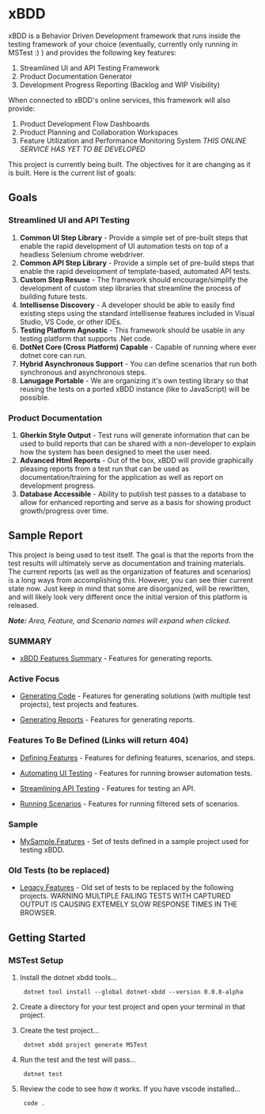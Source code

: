 # xBDD
xBDD is a Behavior Driven Development framework that runs inside the testing framework of your choice (eventually, currently only running in MSTest :) ) and 
provides the following key features:
1. Streamlined UI and API Testing Framework
2. Product Documentation Generator
3. Development Progress Reporting (Backlog and WIP Visibility)

When connected to xBDD's online services, this framework will also provide:
1. Product Development Flow Dashboards
3. Product Planning and Collaboration Workspaces
4. Feature Utilization and Performance Monitoring System
*THIS ONLINE SERVICE HAS YET TO BE DEVELOPED*

This project is currently being built.  The objectives for it are changing as it is built.  Here is the current list of goals:

## Goals

### Streamlined UI and API Testing
1. **Common UI Step Library** - Provide a simple set of pre-built steps that enable the rapid development of UI automation tests
on top of a headless Selenium chrome webdriver.
2. **Common API Step Library** - Provide a simple set of pre-build steps that enable the rapid development of 
template-based, automated API tests. 
1. **Custom Step Resuse** - The framework should encourage/simplify the development of custom step libraries that streamline
the process of building future tests.
3. **Intellisense Discovery** - A developer should be able to easily find existing steps using the standard intellisense
features included in Visual Studio, VS Code, or other IDEs.
4. **Testing Platform Agnostic** - This framework should be usable
in any testing platform that supports .Net code.
1. **DotNet Core (Cross Platform) Capable** - Capable of running where ever dotnet core can run.
2. **Hybrid Asynchronous Support** - You can define scenarios that run both synchronous and asynchronous steps.
2. **Lanugage Portable** - We are organizing it's own testing library so that reusing the tests on a ported 
xBDD instance (like to JavaScript) will be possible.

### Product Documentation
1. **Gherkin Style Output** - Test runs will generate information that can be used to build reports 
that can be shared with a non-developer to explain how the system has been designed to meet the user need.
2. **Advanced Html Reports** - Out of the box, xBDD will provide graphically pleasing reports from a test run 
that can be used as documentation/training for the application as well as report on development progress.
2. **Database Accessible** - Ability to publish test passes to a database to allow for enhanced reporting
and serve as a basis for showing product growth/progress over time.

## Sample Report
This project is being used to test itself.  The goal is that the reports from the test results will ultimately 
serve as documentation and training materials.  The current reports (as well as the organization of features
and scenarios) is a long ways from accomplishing this.  However, you can see thier current state now.  Just 
keep in mind that some are disorganized, will be rewritten, and will likely look very different once the 
initial version of this platform is released.

*__Note:__ Area, Feature, and Scenario names will expand when clicked.*

### SUMMARY

* [xBDD Features Summary](https://rawgit.com/Stewartarmbrecht/xBDD/master/xBDD.Features.Summary.GitHub.html) - Features for generating reports.

### Active Focus

* [Generating Code](https://rawgit.com/Stewartarmbrecht/xBDD/master/xBDD.Features.GeneratingCode/test-results/xBDD.Features.Generatingcode.html) - Features for generating solutions (with multiple test projects), test projects and features.

* [Generating Reports](https://rawgit.com/Stewartarmbrecht/xBDD/master/xBDD.Features.GeneratingReports/test-results/xBDD.Features.GeneratingReports.Results.html) - Features for generating reports.

### Features To Be Defined (Links will return 404)

* [Defining Features](https://rawgit.com/Stewartarmbrecht/xBDD/master/xBDD.Features.DefiningFeatures/test-results/xBDD.Features.DefiningFeatures.Results.html) - Features for defining features, scenarios, and steps.

* [Automating UI Testing](https://rawgit.com/Stewartarmbrecht/xBDD/master/xBDD.Features.AutomatingUITesting/test-results/xBDD.Features.AutomatingUITesting.Results.html) - Features for running browser automation tests.

* [Streamlining API Testing](https://rawgit.com/Stewartarmbrecht/xBDD/master/xBDD.Features.StreamliningAPITesting/test-results/xBDD.Features.StreamliningAPITesting.Results.html) - Features for testing an API.

* [Running Scenarios](https://rawgit.com/Stewartarmbrecht/xBDD/master/xBDD.Features.RunningScenarios/test-results/xBDD.Features.RunningScenarios.Results.html) - Features for running filtered sets of scenarios.

### Sample

* [MySample.Features](https://rawgit.com/Stewartarmbrecht/xBDD/master/Legacy/MySample.Features/test-results/MySample.Features.Results.All.FullSorted.html) - Set of tests defined in a sample project used for testing xBDD.

### Old Tests (to be replaced)

* [Legacy Features](https://rawgit.com/Stewartarmbrecht/xBDD/master/Legacy/xBDD.Features/test-results/xBDD.Features.Results.html) - Old set of tests to be replaced by the following projects.  WARNING MULTIPLE FAILING TESTS WITH CAPTURED OUTPUT IS CAUSING EXTEMELY SLOW RESPONSE TIMES IN THE BROWSER.

## Getting Started

### MSTest Setup

1. Install the dotnet xbdd tools...

        dotnet tool install --global dotnet-xbdd --version 0.0.8-alpha

2. Create a directory for your test project and open your terminal in that project.
3. Create the test project...

        dotnet xbdd project generate MSTest

4. Run the test and the test will pass...
    
        dotnet test

5. Review the code to see how it works. If you have vscode installed...

        code .
